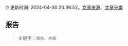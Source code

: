 :alarm_clock: 更新时间: 2024-04-30 20:36:52。[文章来源](/README.md)、[文章分类](/TAGS.md)

## 报告


> 关键字：`报告`、`月报`



